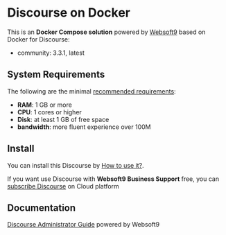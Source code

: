 # Discourse on Docker  

This is an **Docker Compose solution** powered by [Websoft9](https://www.websoft9.com) based on Docker for Discourse:


 - community:  3.3.1, latest


## System Requirements

The following are the minimal [recommended requirements](https://github.com/discourse/discourse/blob/main/docs/INSTALL.md#hardware-requirements):

* **RAM**: 1 GB or more
* **CPU**: 1 cores or higher
* **Disk**: at least 1 GB of free space
* **bandwidth**: more fluent experience over 100M  

## Install

You can install this Discourse by [How to use it?](https://github.com/Websoft9/docker-library#how-to-use-it).   

If you want use Discourse with **Websoft9 Business Support** free, you can [subscribe Discourse](https://www.websoft9.com/apps) on Cloud platform

## Documentation

[Discourse Administrator Guide](https://support.websoft9.com/docs/discourse) powered by Websoft9